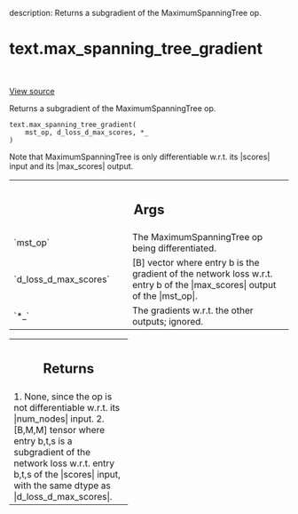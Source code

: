 description: Returns a subgradient of the MaximumSpanningTree op.

<div itemscope itemtype="http://developers.google.com/ReferenceObject">
<meta itemprop="name" content="text.max_spanning_tree_gradient" />
<meta itemprop="path" content="Stable" />
</div>

# text.max_spanning_tree_gradient

<!-- Insert buttons and diff -->

<table class="tfo-notebook-buttons tfo-api nocontent" align="left">

</table>

<a target="_blank" href="https://github.com/tensorflow/text/tree/master/tensorflow_text/python/ops/mst_ops.py">View
source</a>

Returns a subgradient of the MaximumSpanningTree op.

<pre class="devsite-click-to-copy prettyprint lang-py tfo-signature-link">
<code>text.max_spanning_tree_gradient(
    mst_op, d_loss_d_max_scores, *_
)
</code></pre>

<!-- Placeholder for "Used in" -->

Note that MaximumSpanningTree is only differentiable w.r.t. its |scores| input
and its |max_scores| output.

<!-- Tabular view -->
 <table class="responsive fixed orange">
<colgroup><col width="214px"><col></colgroup>
<tr><th colspan="2"><h2 class="add-link">Args</h2></th></tr>

<tr>
<td>
`mst_op`
</td>
<td>
The MaximumSpanningTree op being differentiated.
</td>
</tr><tr>
<td>
`d_loss_d_max_scores`
</td>
<td>
[B] vector where entry b is the gradient of the network
loss w.r.t. entry b of the |max_scores| output of the |mst_op|.
</td>
</tr><tr>
<td>
`*_`
</td>
<td>
The gradients w.r.t. the other outputs; ignored.
</td>
</tr>
</table>

<!-- Tabular view -->

 <table class="responsive fixed orange">
<colgroup><col width="214px"><col></colgroup>
<tr><th colspan="2"><h2 class="add-link">Returns</h2></th></tr>
<tr class="alt">
<td colspan="2">
1. None, since the op is not differentiable w.r.t. its |num_nodes| input.
2. [B,M,M] tensor where entry b,t,s is a subgradient of the network loss
   w.r.t. entry b,t,s of the |scores| input, with the same dtype as
   |d_loss_d_max_scores|.
</td>
</tr>

</table>
